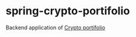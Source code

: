 # spring-crypto-portifolio
Backend application of [Crypto portifolio](https://github.com/Eric-Liz/crypto-portifolio)
